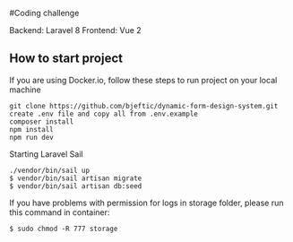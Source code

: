 #Coding challenge

Backend: Laravel 8
Frontend: Vue 2

## How to start project

If you are using Docker.io, follow these steps to run project on your local machine
```
git clone https://github.com/bjeftic/dynamic-form-design-system.git 
create .env file and copy all from .env.example
composer install
npm install
npm run dev

```
Starting Laravel Sail

```
./vendor/bin/sail up
$ vendor/bin/sail artisan migrate
$ vendor/bin/sail artisan db:seed
```

If you have problems with permission for logs in storage folder, please run this command in container:
```
$ sudo chmod -R 777 storage
```
